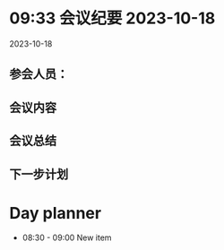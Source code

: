 # 09:33 会议纪要 2023-10-18

2023-10-18

## 参会人员：


## 会议内容

## 会议总结

## 下一步计划

# Day planner

- 08:30 - 09:00 New item